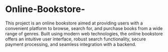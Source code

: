 # Online-Bookstore-
This project is an online bookstore aimed at providing users with a convenient platform to browse, search for, and purchase books from a wide range of genres. Built using modern web technologies, the online bookstore offers an intuitive user interface, robust search functionality, secure payment processing, and seamless integration with a backend.
